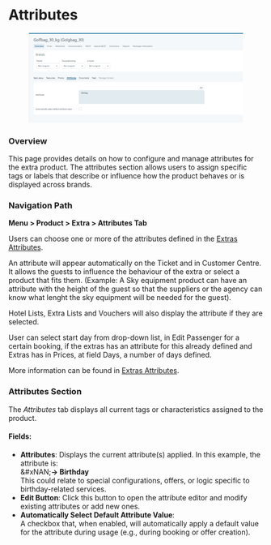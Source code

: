 # Attributes

<figure><img src="../../.gitbook/assets/image (2) (1).png" alt=""><figcaption></figcaption></figure>

### **Overview**

This page provides details on how to configure and manage attributes for the extra product. The attributes section allows users to assign specific tags or labels that describe or influence how the product behaves or is displayed across brands.

### **Navigation Path**

**Menu > Product > Extra > Attributes Tab**

Users can choose one or more of the attributes defined in the [Extras Attributes](../../extras-attributes.md).

An attribute will appear automatically on the Ticket and in Customer Centre. It allows the guests to influence the behaviour of the extra or select a product that fits them. (Example: A Sky equipment product can have an attribute with the height of the guest so that the suppliers or the agency can know what lenght the sky equipment will be needed for the guest).

Hotel Lists, Extra Lists and Vouchers will also display the attribute if they are selected.

User can select start day from drop-down list, in Edit Passenger for a certain booking, if the extras has an attribute for this already defined and Extras has in Prices, at field Days, a number of days defined.

More information can be found in [Extras Attributes](../../extras-attributes.md).

### **Attributes Section**

The _Attributes_ tab displays all current tags or characteristics assigned to the product.

#### **Fields:**

* **Attributes**: Displays the current attribute(s) applied. In this example, the attribute is:\
  &#xNAN;**→ Birthday**\
  This could relate to special configurations, offers, or logic specific to birthday-related services.
* **Edit Button**: Click this button to open the attribute editor and modify existing attributes or add new ones.
* **Automatically Select Default Attribute Value**:\
  A checkbox that, when enabled, will automatically apply a default value for the attribute during usage (e.g., during booking or offer creation).
